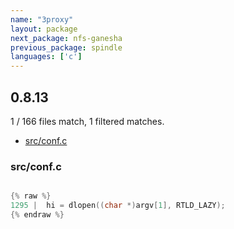 ```yaml
---
name: "3proxy"
layout: package
next_package: nfs-ganesha
previous_package: spindle
languages: ['c']
---
```

## 0.8.13
1 / 166 files match, 1 filtered matches.

 - [src/conf.c](#srcconfc)

### src/conf.c

```c

{% raw %}
1295 | 	hi = dlopen((char *)argv[1], RTLD_LAZY);
{% endraw %}

```
